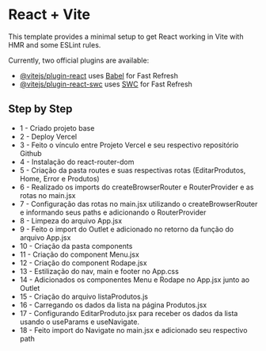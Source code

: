# React + Vite

This template provides a minimal setup to get React working in Vite with HMR and some ESLint rules.

Currently, two official plugins are available:

- [@vitejs/plugin-react](https://github.com/vitejs/vite-plugin-react/blob/main/packages/plugin-react/README.md) uses [Babel](https://babeljs.io/) for Fast Refresh
- [@vitejs/plugin-react-swc](https://github.com/vitejs/vite-plugin-react-swc) uses [SWC](https://swc.rs/) for Fast Refresh

## Step by Step

- 1 - Criado projeto base
- 2 - Deploy Vercel
- 3 - Feito o vínculo entre Projeto Vercel e seu respectivo repositório Github
- 4 - Instalação do react-router-dom
- 5 - Criação da pasta routes e suas respectivas rotas (EditarProdutos, Home, Error e Produtos)
- 6 - Realizado os imports do createBrowserRouter e RouterProvider e as rotas no main.jsx
- 7 - Configuração das rotas no main.jsx utilizando o createBrowserRouter e informando seus paths e adicionando o RouterProvider
- 8 - Limpeza do arquivo App.jsx
- 9 - Feito o import do Outlet e adicionado no retorno da função do arquivo App.jsx
- 10 - Criação da pasta components
- 11 - Criação do component Menu.jsx
- 12 - Criação do component Rodape.jsx
- 13 - Estilização do nav, main e footer no App.css
- 14 - Adicionados os componentes Menu e Rodape no App.jsx junto ao Outlet
- 15 - Criação do arquivo listaProdutos.js
- 16 - Carregando os dados da lista na página Produtos.jsx
- 17 - Configurando EditarProduto.jsx para receber os dados da lista usando o useParams e useNavigate.
- 18 - Feito import do Navigate no main.jsx e adicionado seu respectivo path